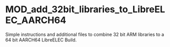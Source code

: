 # MOD_add_32bit_libraries_to_LibreELEC_AARCH64
Simple instructions and additional files to combine 32 bit ARM libraries to a 64 bit AARCH64 LibreELEC Build.

